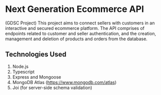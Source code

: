 # Next Generation Ecommerce API

(GDSC Project)
This project aims to connect sellers with customers in an interactive and secured ecommerce platform. The API comprises of endpoints related to customer and seller authentication, and the creation, management and deletion of products and orders from the database.

## Technologies Used

1. Node.js
2. Typescript
3. Express and Mongoose
4. MongoDB Atlas (https://www.mongodb.com/atlas)
5. Joi (for server-side schema validation)

